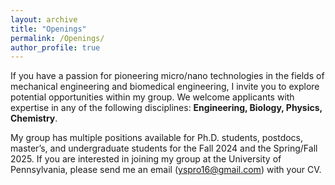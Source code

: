 ```yaml
---
layout: archive
title: "Openings"
permalink: /Openings/
author_profile: true
---
```


If you have a passion for pioneering micro/nano technologies in the fields of mechanical engineering and biomedical engineering, I invite you to explore potential opportunities within my group. We welcome applicants with expertise in any of the following disciplines: **Engineering, Biology, Physics, Chemistry**.

My group has multiple positions available for Ph.D. students, postdocs, master’s, and undergraduate students for the Fall 2024 and the Spring/Fall 2025. If you are interested in joining my group at the University of Pennsylvania, please send me an email (yspro16@gmail.com) with your CV.
